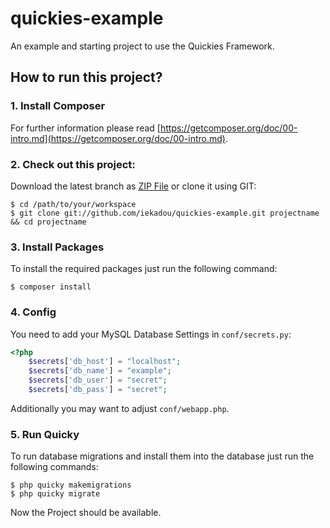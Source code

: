 # quickies-example

An example and starting project to use the Quickies Framework.

## How to run this project?

### 1. Install Composer

For further information please read [https://getcomposer.org/doc/00-intro.md](https://getcomposer.org/doc/00-intro.md).

### 2. Check out this project:

Download the latest branch as [ZIP File](https://getcomposer.org/doc/00-intro.md) or clone it using GIT: 

    $ cd /path/to/your/workspace
    $ git clone git://github.com/iekadou/quickies-example.git projectname && cd projectname


### 3. Install Packages

To install the required packages just run the following command:

    $ composer install

### 4. Config

You need to add your MySQL Database Settings in `conf/secrets.py`:

```php
<?php
    $secrets['db_host'] = "localhost";
    $secrets['db_name'] = "example";
    $secrets['db_user'] = "secret";
    $secrets['db_pass'] = "secret";
```

Additionally you may want to adjust `conf/webapp.php`.

### 5. Run Quicky

To run database migrations and install them into the database just run the following commands:

    $ php quicky makemigrations
    $ php quicky migrate

Now the Project should be available.
